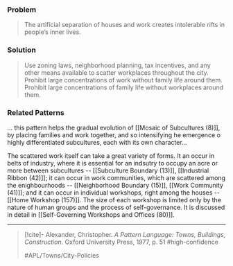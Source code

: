 ### Problem
>The artificial separation of houses and work creates intolerable rifts in people’s inner lives.

### Solution
>Use zoning laws, neighborhood planning, tax incentives, and any other means available to scatter workplaces throughout the city. Prohibit large concentrations of work without family life around them. Prohibit large concentrations of family life without workplaces around them.

### Related Patterns
... this pattern helps the gradual evolution of [[Mosaic of Subcultures (8)]], by placing families and work together, and so intensifying he emergence o highly differentiated subcultures, each with its own character...

The scattered work itself can take a great variety of forms. It an occur in belts of industry, where it is essential for an indsutry to occupy an acre or more between subcultures -- [[Subculture Boundary (13)]], [[Industrial Ribbon (42)]]; it can occur in work communities, which are scattered among the enighbourhoods -- [[Neighborhood Boundary (15)]], [[Work Community (41)]]; and it can occur in individual workshops, right among the houses -- [[Home Workshop (157)]]. The size of each workshop is limited only by the nature of human groups and the process of self-governance. It is discussed in detail in [[Self-Governing Workshops and Offices (80)]].

---

> [!cite]- Alexander, Christopher. _A Pattern Language: Towns, Buildings, Construction_. Oxford University Press, 1977, p. 51
> #high-confidence 
> 
> #APL/Towns/City-Policies